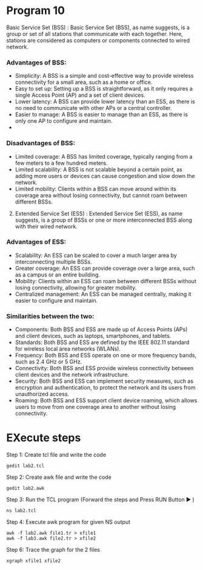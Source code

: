 # Program 10

Basic Service Set (BSS) : Basic Service Set (BSS), as name suggests, is a group or set of all stations that communicate with each together. Here, stations are considered as computers or components connected to wired network.
 
### **Advantages of BSS:**
* Simplicity: A BSS is a simple and cost-effective way to provide wireless connectivity for a small area, such as a home or office.
* Easy to set up: Setting up a BSS is straightforward, as it only requires a single Access Point (AP) and a set of client devices.
* Lower latency: A BSS can provide lower latency than an ESS, as there is no need to communicate with other APs or a central controller.
* Easier to manage: A BSS is easier to manage than an ESS, as there is only one AP to configure and maintain.
* 
### **Disadvantages of BSS:**
* Limited coverage: A BSS has limited coverage, typically ranging from a few meters to a few hundred meters.
* Limited scalability: A BSS is not scalable beyond a certain point, as adding more users or devices can cause congestion and slow down the network.
* Limited mobility: Clients within a BSS can move around within its coverage area without losing connectivity, but cannot roam between different BSSs.
2. Extended Service Set (ESS) : Extended Service Set (ESS), as name suggests, is a group of BSSs or one or more interconnected BSS along with their wired network.
  
### **Advantages of ESS:**
* Scalability: An ESS can be scaled to cover a much larger area by interconnecting multiple BSSs.
* Greater coverage: An ESS can provide coverage over a large area, such as a campus or an entire building.
* Mobility: Clients within an ESS can roam between different BSSs without losing connectivity, allowing for greater mobility.
* Centralized management: An ESS can be managed centrally, making it easier to configure and maintain.
 
### **Similarities between the two:**
* Components: Both BSS and ESS are made up of Access Points (APs) and client devices, such as laptops, smartphones, and tablets.
* Standards: Both BSS and ESS are defined by the IEEE 802.11 standard for wireless local area networks (WLANs).
* Frequency: Both BSS and ESS operate on one or more frequency bands, such as 2.4 GHz or 5 GHz.
* Connectivity: Both BSS and ESS provide wireless connectivity between client devices and the network infrastructure.
* Security: Both BSS and ESS can implement security measures, such as encryption and authentication, to protect the network and its users from unauthorized access.
* Roaming: Both BSS and ESS support client device roaming, which allows users to move from one coverage area to another without losing connectivity.

# EXecute steps

Step 1: Create tcl file and write the code
```
gedit lab2.tcl
```

Step 2: Create awk file and write the code
```
gedit lab2.awk
```

Step 3: Run the TCL program (Forward the steps and Press RUN Button ▶️ )
```
ns lab2.tcl
```

Step 4: Execute awk program for given NS output 
```
awk -f lab2.awk file1.tr > xfile1
awk -f lab3.awk file2.tr > xfile2
```

Step 6: Trace the graph for the 2 files
```
xgraph xfile1 xfile2
```
